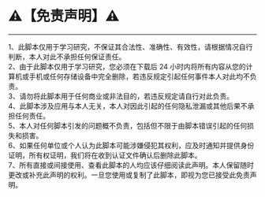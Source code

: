 # ⚠️【免责声明】⚠️
------------------------------------------
1、此脚本仅用于学习研究，不保证其合法性、准确性、有效性，请根据情况自行判断，本人对此不承担任何保证责任。  
2、由于此脚本仅用于学习研究，您必须在下载后 24 小时内将所有内容从您的计算机或手机或任何存储设备中完全删除，若违反规定引起任何事件本人对此均不负责。  
3、请勿将此脚本用于任何商业或非法目的，若违反规定请自行对此负责。  
4、此脚本涉及应用与本人无关，本人对因此引起的任何隐私泄漏或其他后果不承担任何责任。  
5、本人对任何脚本引发的问题概不负责，包括但不限于由脚本错误引起的任何损失和损害。  
6、如果任何单位或个人认为此脚本可能涉嫌侵犯其权利，应及时通知并提供身份证明，所有权证明，我们将在收到认证文件确认后删除此脚本。  
7、所有直接或间接使用、查看此脚本的人均应该仔细阅读此声明。本人保留随时更改或补充此声明的权利。一旦您使用或复制了此脚本，即视为您已接受此免责声明。  